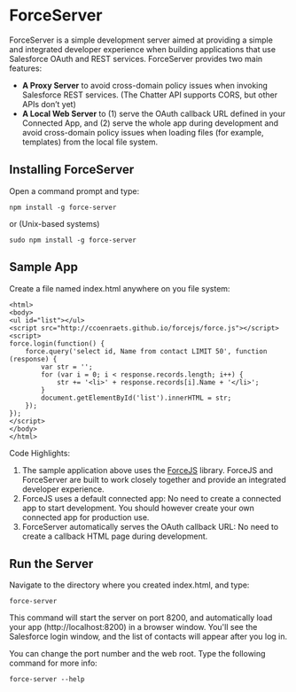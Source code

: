 # ForceServer

ForceServer is a simple development server aimed at providing a simple and integrated developer experience when building applications that use Salesforce OAuth and REST services. ForceServer provides two main features:

- **A Proxy Server** to avoid cross-domain policy issues when invoking Salesforce REST services. (The Chatter API supports CORS, but other APIs don’t yet)
- **A Local Web Server** to (1) serve the OAuth callback URL defined in your Connected App, and (2) serve the whole app during development and avoid cross-domain policy issues when loading files (for example, templates) from the local file system.

## Installing ForceServer

Open a command prompt and type:

```
npm install -g force-server
```

or (Unix-based systems)

```
sudo npm install -g force-server
```

## Sample App

Create a file named index.html anywhere on you file system:

```
<html>
<body>
<ul id="list"></ul>
<script src="http://ccoenraets.github.io/forcejs/force.js"></script>
<script>
force.login(function() {
    force.query('select id, Name from contact LIMIT 50', function (response) {
        var str = '';
        for (var i = 0; i < response.records.length; i++) {
            str += '<li>' + response.records[i].Name + '</li>';
        }
        document.getElementById('list').innerHTML = str;
    });
});
</script>
</body>
</html>
```

Code Highlights:

1. The sample application above uses the <a href="">ForceJS</a> library. ForceJS and ForceServer are built to work closely together and provide an integrated developer experience.
1. ForceJS uses a default connected app: No need to create a connected app to start development. You should however create your own connected app for production use.
1. ForceServer automatically serves the OAuth callback URL: No need to create a callback HTML page during development.


## Run the Server

Navigate to the directory where you created index.html, and type:

```
force-server
``` 
    
This command will start the server on port 8200, and automatically load your app (http://localhost:8200) in a browser window. You'll see the Salesforce login window, and the list of contacts will appear after you log in.

You can change the port number and the web root. Type the following command for more info:

```
force-server --help
```